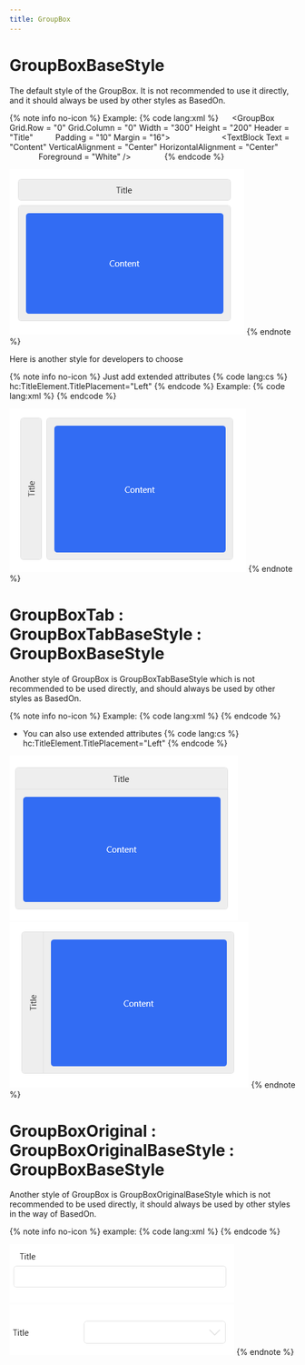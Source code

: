 ```yaml
---
title: GroupBox
---
```


# GroupBoxBaseStyle

The default style of the GroupBox. It is not recommended to use it directly, and it should always be used by other styles as BasedOn.

{% note info no-icon %}
Example:
{% code lang:xml %}
     <GroupBox Grid.Row = "0" Grid.Column = "0" Width = "300" Height = "200" Header = "Title"
         Padding = "10" Margin = "16">
         <Border Background = "{DynamicResource PrimaryBrush}" CornerRadius = "4">
             <TextBlock Text = "Content" VerticalAlignment = "Center" HorizontalAlignment = "Center"
             Foreground = "White" />
         </Border>
     </GroupBox>
{% endcode %}

![GroupBoxBaseStyle](https://raw.githubusercontent.com/HandyOrg/HandyOrgResource/master/HandyControl/Doc/native_controls/GroupBox_Base.png)
{% endnote %}

Here is another style for developers to choose

{% note info no-icon %}
Just add extended attributes
{% code lang:cs %}
hc:TitleElement.TitlePlacement="Left"
{% endcode %}
Example:
{% code lang:xml %}
    <GroupBox Grid.Row="0" Grid.Column="1" Width="300" Height="200" Header="Title" Padding="10" 
        Margin="16"  hc:TitleElement.TitlePlacement="Left">
        <Border Background="{DynamicResource PrimaryBrush}" CornerRadius="4">
            <TextBlock Text="Content" VerticalAlignment="Center" HorizontalAlignment="Center" 
            Foreground="White"/>
        </Border>
    </GroupBox>
{% endcode %}

![GroupBox_Base_left](https://raw.githubusercontent.com/HandyOrg/HandyOrgResource/master/HandyControl/Doc/native_controls/GroupBox_Base_left.png)
{% endnote %}

# GroupBoxTab : GroupBoxTabBaseStyle : GroupBoxBaseStyle

Another style of GroupBox is GroupBoxTabBaseStyle which is not recommended to be used directly, and should always be used by other styles as BasedOn.

{% note info no-icon %}
Example:
{% code lang:xml %}
    <GroupBox Grid.Row="1" Grid.Column="0" Width="300" Height="200" Header="Title" Padding="10" 
        Margin="16" Style="{StaticResource GroupBoxTab}">
        <Border Background="{DynamicResource PrimaryBrush}" CornerRadius="4">
            <TextBlock Text="Content" VerticalAlignment="Center" HorizontalAlignment="Center" 
            Foreground="White"/>
        </Border>
    </GroupBox>
{% endcode %}

- You can also use extended attributes  {% code lang:cs %} hc:TitleElement.TitlePlacement="Left" {% endcode %}

![GroupBox_Tab](https://raw.githubusercontent.com/HandyOrg/HandyOrgResource/master/HandyControl/Doc/native_controls/GroupBox_Tab.png) ![GroupBox_Tab_left](https://raw.githubusercontent.com/HandyOrg/HandyOrgResource/master/HandyControl/Doc/native_controls/GroupBox_Tab_left.png)
{% endnote %}

# GroupBoxOriginal : GroupBoxOriginalBaseStyle : GroupBoxBaseStyle

Another style of GroupBox is GroupBoxOriginalBaseStyle which is not recommended to be used directly, it should always be used by other styles in the way of BasedOn.

{% note info no-icon %}
example:
{% code lang:xml %}
    <GroupBox Grid.Row="2" Grid.Column="0" Width="300" Header="Title" Margin="16" 
        Style="{StaticResource GroupBoxOriginal}" HorizontalContentAlignment="Left">
        <TextBox/>
    </GroupBox>
    <GroupBox Grid.Row="2" VerticalAlignment="Bottom" Grid.Column="1" Width="300" hc:TitleElement.TitleWidth="100"
        Header="Title" Margin="16" Style="{StaticResource GroupBoxOriginal}"
        HorizontalContentAlignment="Left" hc:TitleElement.TitlePlacement="Left">
        <ComboBox DataContext="{Binding ComboBoxDemo,Source={StaticResource Locator}}" ItemsSource="{Binding DataList}"/>
    </GroupBox>
{% endcode %}

![GroupBox_Origin](https://raw.githubusercontent.com/HandyOrg/HandyOrgResource/master/HandyControl/Doc/native_controls/GroupBox_Origin.png) ![GroupBox_Origin_left](https://raw.githubusercontent.com/HandyOrg/HandyOrgResource/master/HandyControl/Doc/native_controls/GroupBox_Origin_left.png)
{% endnote %}